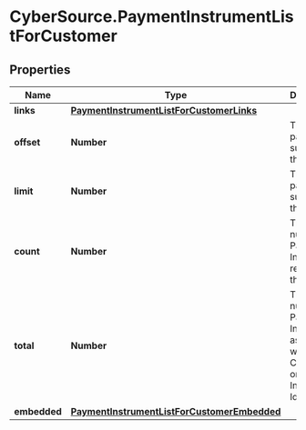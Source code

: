 # CyberSource.PaymentInstrumentListForCustomer

## Properties
Name | Type | Description | Notes
------------ | ------------- | ------------- | -------------
**links** | [**PaymentInstrumentListForCustomerLinks**](PaymentInstrumentListForCustomerLinks.md) |  | [optional] 
**offset** | **Number** | The offset parameter supplied in the request. | [optional] 
**limit** | **Number** | The limit parameter supplied in the request. | [optional] 
**count** | **Number** | The number of Payment Instruments returned in the array. | [optional] 
**total** | **Number** | The total number of Payment Instruments associated with the Customer or Instrument Identifier. | [optional] 
**embedded** | [**PaymentInstrumentListForCustomerEmbedded**](PaymentInstrumentListForCustomerEmbedded.md) |  | [optional] 



